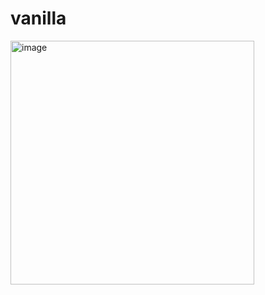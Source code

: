 # vanilla

<img width="390" alt="image" src="https://user-images.githubusercontent.com/13795765/179362758-4fcacc0e-0a32-4319-b881-69e870434ca2.png">
